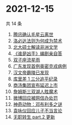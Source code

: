 # 2021-12-15

共 14 条

<!-- BEGIN ZHIHUSEARCH -->
<!-- 最后更新时间 Wed Dec 15 2021 02:13:46 GMT+0800 (China Standard Time) -->
1. [腾讯确认毛星云离世](https://www.zhihu.com/search?q=毛星云)
1. [洛必达法则为何成为禁术](https://www.zhihu.com/search?q=洛必达法则)
1. [北大硕士解读非洲文学](https://www.zhihu.com/search?q=非洲文学)
1. [《谁是凶手》编剧亲自答](https://www.zhihu.com/search?q=谁是凶手)
1. [双子座流星雨](https://www.zhihu.com/search?q=流星雨)
1. [广东发现首例奥密克戎病例](https://www.zhihu.com/search?q=广东疫情)
1. [汉文帝霸陵已发现](https://www.zhihu.com/search?q=汉文帝霸陵)
1. [库里差 1 三分追平纪录](https://www.zhihu.com/search?q=库里)
1. [商汤集团宣布延迟上市](https://www.zhihu.com/search?q=商汤集团)
1. [詹姆斯三双湖人胜魔术](https://www.zhihu.com/search?q=湖人)
1. [微博回应被网信办处罚](https://www.zhihu.com/search?q=微博)
1. [神奇动物：邓布利多之谜](https://www.zhihu.com/search?q=神奇动物在哪里)
1. [袁咏仪回应儿子不当言论](https://www.zhihu.com/search?q=袁咏仪)
1. [无职转生 part.2 更新](https://www.zhihu.com/search?q=无职转生)
<!-- END ZHIHUSEARCH -->
